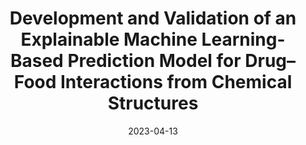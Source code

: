 ---
title: Development and Validation of an Explainable Machine Learning-Based Prediction Model for Drug–Food Interactions from Chemical Structures
collection: publications
permalink: /publication/2023-04-13-DFIPred
date: 2023-04-13
venue: 'Sensors'
paperurl: 'https://doi.org/10.3390/s23083962'
citation: 'Kha Q.H., Le V.H., Hung T.N.K., Nguyen N.T.K., & <b>Le N.Q.K.</b>. (2023). Development and Validation of an Explainable Machine Learning-Based Prediction Model for Drug–Food Interactions from Chemical Structures. <i>Sensors</i>, 23(8), 3962.'
---